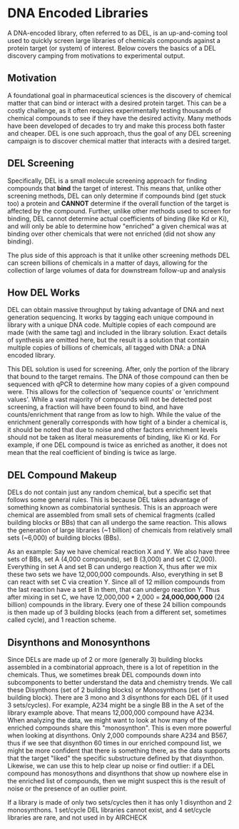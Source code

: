 # DNA Encoded Libraries

A DNA-encoded library, often referred to as DEL, is an up-and-coming tool used to quickly screen large libraries of chemicals compounds against a 
protein target (or system) of interest. Below covers the basics of a DEL discovery camping from motivations to experimental output.

## Motivation
A foundational goal in pharmaceutical sciences is the discovery of chemical matter that can bind or interact with a 
desired protein target. This can be a costly challenge, as it often requires experimentally testing thousands of chemical compounds
to see if they have the desired activity. Many methods have been developed of decades to try and make this process both
faster and cheaper. DEL is one such approach, thus the goal of any DEL screening campaign is to discover chemical matter that
interacts with a desired target.

## DEL Screening
Specifically, DEL is a small molecule screening approach for finding compounds that **bind** the target of interest. 
This means that, unlike other screening methods, DEL can only determine if compounds bind (get stuck too) a protein and **CANNOT**
determine if the overall function of the target is affected by the compound. Further, unlike other methods used to screen for binding, DEL 
cannot determine actual coefficients of binding (like Kd or Ki), and will only be able to determine how "enriched" a given chemical was at binding
over other chemicals that were not enriched (did not show any binding).

The plus side of this approach is that it unlike other screening methods DEL can screen billions of chemicals in a matter
of days, allowing for the collection of large volumes of data for downstream follow-up and analysis

## How DEL Works
DEL can obtain massive throughput by taking advantage of DNA and next generation sequencing. It works by tagging each 
unique compound in library with a unique DNA code. Multiple copies of each compound are made (with the same tag) and included in the library solution.
Exact details of synthesis are omitted here, but the result is a solution that contain multiple copies of billions of chemicals, all tagged with DNA: a DNA encoded library.

This DEL solution is used for screening. After, only the portion of the library that bound to the 
target remains. The DNA of those compound can then be sequenced with qPCR to determine how many copies of a given compound were.
This allows for the collection of 'sequence counts' or 'enrichment values'. While a vast majority of compounds will not be
detected post screening, a fraction will have been found to bind, and have counts/enrichment that range from as low to high. While the
value of the enrichment generally corresponds with how tight of a binder a chemical is, it should be noted that due to noise and other factors
enrichment levels should not be taken as literal measurements of binding, like Ki or Kd. For example, if one DEL compound
is twice as enriched as another, it does not mean that the real coefficient of binding is twice as large.

## DEL Compound Makeup
DELs do not contain just any random chemical, but a specific set that follows some general rules. This is because DEL 
takes advantage of something known as combinatorial synthesis. This is an approach were chemical are assembled from small sets of 
chemical fragments (called building blocks or BBs) that can all undergo the same reaction. This allows the generation of large
libraries (~1 billion) of chemicals from relatively small sets (~6,000) of building blocks (BBs).

As an example: Say we have chemical reaction X and Y. We also have three sets of BBs, set A (4,000 compounds), set B (3,000) and set C (2,000). 
Everything in set A and set B can undergo reaction X, thus after we mix these two sets we have 12,000,000 compounds. 
Also, everything in set B can react with set C via creation Y. Since all of 12 million compounds from the last reaction have a set B in them, that can undergo reaction Y. 
Thus after mixing in set C, we have 12,000,000 * 2,000 = **24,000,000,000** (24 billion) compounds in the library. Every one of these
24 billion compounds is then made up of 3 building blocks (each from a different set, sometimes called cycle), and 1 reaction scheme. 

## Disynthons and Monosynthons
Since DELs are made up of 2 or more (generally 3) building blocks assembled in a combinatorial approach, there is a lot
of repetition in the chemicals. Thus, we sometimes break DEL compounds down into subcomponents to better understand the data and chemistry trends.
We call these Disynthons (set of 2 building blocks) or Monosynthons (set of 1 building block). There are 3 mono and 3 disynthons for each DEL (if it used 3 sets/cycles). For example, A234 might be a single BB in the A set of the library example above.
That means 12,000,000 compound have A234. When analyzing the data, we might want to look at how many of the enriched compounds share this "monosynthon". This is even more powerful when looking
at disynthons. Only 2,000 compounds share A234 and B567, thus if we see that disynthon 60 times in our enriched compound list, we might be more confident that there is something there, 
as the data supports that the target "liked" the specific substructure defined by that disynthon. Likewise, we can use this to help clear up noise or find outlier: if a DEL compound has monosythons and disynthons that show up nowhere else
in the enriched list of compounds, then we might suspect this is the result of noise or the presence of an outlier point.

If a library is made of only two sets/cycles then it has only 1 disynthon and 2 monosynthons. 1 set/cycle DEL libraries cannot exist, and 4 set/cycle libraries are rare, and not used in 
by AIRCHECK